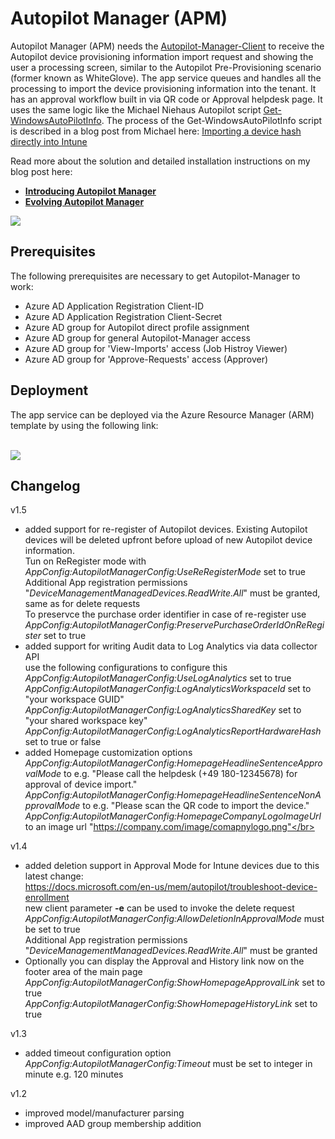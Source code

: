 # Autopilot Manager (APM)

Autopilot Manager (APM) needs the [Autopilot-Manager-Client](https://github.com/okieselbach/Autopilot-Manager-Client) to receive the Autopilot device provisioning information import request and showing the user a processing screen, similar to the Autopilot Pre-Provisioning scenario (former known as WhiteGlove). The app service queues and handles all the processing to import the device provisioning information into the tenant. It has an approval workflow built in via QR code or Approval helpdesk page. It uses the same logic like the Michael Niehaus Autopilot script [Get-WindowsAutoPilotInfo](https://www.powershellgallery.com/packages/Get-WindowsAutoPilotInfo). The process of the Get-WindowsAutoPilotInfo script is described in a blog post from Michael here: [Importing a device hash directly into Intune](https://oofhours.com/2020/03/25/importing-a-device-hash-directly-into-intune/)

Read more about the solution and detailed installation instructions on my blog post here:

* **[Introducing Autopilot Manager](https://oliverkieselbach.com/2020/12/08/autopilot-manager/)**
* **[Evolving Autopilot Manager](https://oliverkieselbach.com/2021/12/21/evolving-autopilot-manager/)**

<img src="https://oliverkieselbach.files.wordpress.com/2020/12/autopilotmanagerandclient-1-e1607072950726.png?w=1100"/>

## Prerequisites

The following prerequisites are necessary to get Autopilot-Manager to work:

* Azure AD Application Registration Client-ID
* Azure AD Application Registration Client-Secret
* Azure AD group for Autopilot direct profile assignment
* Azure AD group for general Autopilot-Manager access
* Azure AD group for 'View-Imports' access (Job Histroy Viewer)
* Azure AD group for 'Approve-Requests' access (Approver)

## Deployment
The app service can be deployed via the Azure Resource Manager (ARM) template by using the following link:

<br />

<a href="https://portal.azure.com/#create/Microsoft.Template/uri/https%3A%2F%2Fraw.githubusercontent.com%2Fokieselbach%2FAutopilot-Manager%2Fmaster%2Fazuredeploy.json" target="_blank">
    <img src="https://aka.ms/deploytoazurebutton"/>
</a>

## Changelog
v1.5
- added support for re-register of Autopilot devices. Existing Autopilot devices will be deleted upfront before upload of new Autopilot device information.</br>
  Tun on ReRegister mode with</br>
  _AppConfig:AutopilotManagerConfig:UseReRegisterMode_ set to true</br>
  Additional App registration permissions "_DeviceManagementManagedDevices.ReadWrite.All_" must be granted, same as for delete requests</br>
  To preservce the purchase order identifier in case of re-register use</br>
  _AppConfig:AutopilotManagerConfig:PreservePurchaseOrderIdOnReRegister_ set to true</br>
- added support for writing Audit data to Log Analytics via data collector API</br>
  use the following configurations to configure this</br>
  _AppConfig:AutopilotManagerConfig:UseLogAnalytics_ set to true</br>
  _AppConfig:AutopilotManagerConfig:LogAnalyticsWorkspaceId_ set to "your workspace GUID"</br>
  _AppConfig:AutopilotManagerConfig:LogAnalyticsSharedKey_ set to "your shared workspace key"</br>
  _AppConfig:AutopilotManagerConfig:LogAnalyticsReportHardwareHash_ set to true or false</br>
- added Homepage customization options</br>
  _AppConfig:AutopilotManagerConfig:HomepageHeadlineSentenceApprovalMode_ to e.g. "Please call the helpdesk (+49 180-12345678) for approval of device import."</br>
  _AppConfig:AutopilotManagerConfig:HomepageHeadlineSentenceNonApprovalMode_ to e.g. "Please scan the QR code to import the device."</br>
  _AppConfig:AutopilotManagerConfig:HomepageCompanyLogoImageUrl_ to an image url "https://company.com/image/comapnylogo.png"</br>


v1.4
- added deletion support in Approval Mode for Intune devices due to this latest change: </br>
  https://docs.microsoft.com/en-us/mem/autopilot/troubleshoot-device-enrollment</br>
  new client parameter **-e** can be used to invoke the delete request</br>
  _AppConfig:AutopilotManagerConfig:AllowDeletionInApprovalMode_ must be set to true</br>
  Additional App registration permissions "_DeviceManagementManagedDevices.ReadWrite.All_" must be granted</br>
- Optionally you can display the Approval and History link now on the footer area of the main page</br>
  _AppConfig:AutopilotManagerConfig:ShowHomepageApprovalLink_ set to true</br>
  _AppConfig:AutopilotManagerConfig:ShowHomepageHistoryLink_ set to true</br>


v1.3
- added timeout configuration option</br>
  _AppConfig:AutopilotManagerConfig:Timeout_ must be set to integer in minute e.g. 120 minutes


v1.2
- improved model/manufacturer parsing
- improved AAD group membership addition
